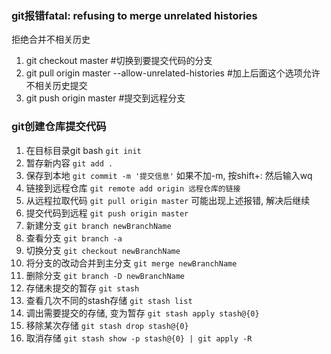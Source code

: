 ### git报错fatal: refusing to merge unrelated histories

拒绝合并不相关历史
1. git checkout master #切换到要提交代码的分支
2. git pull origin master --allow-unrelated-histories #加上后面这个选项允许不相关历史提交
3. git push origin master #提交到远程分支

### git创建仓库提交代码
1. 在目标目录git bash
   `git init`
2. 暂存新内容
   `git add .`
3. 保存到本地
   `git commit -m '提交信息'`
   如果不加-m, 按shift+: 然后输入wq
4. 链接到远程仓库
   `git remote add origin 远程仓库的链接`
5. 从远程拉取代码
   `git pull origin master`
   可能出现上述报错, 解决后继续
6. 提交代码到远程
   `git push origin master`
7. 新建分支
   `git branch newBranchName`
8. 查看分支
   `git branch -a`
9. 切换分支
    `git checkout newBranchName`
10. 将分支的改动合并到主分支
    `git merge newBranchName`
11. 删除分支
    `git branch -D newBranchName`
12. 存储未提交的暂存
    `git stash`
13. 查看几次不同的stash存储
   `git stash list`
14. 调出需要提交的存储, 变为暂存
   `git stash apply stash@{0}`
15. 移除某次存储
   `git stash drop stash@{0}`
16. 取消存储
   `git stash show -p stash@{0} | git apply -R`


